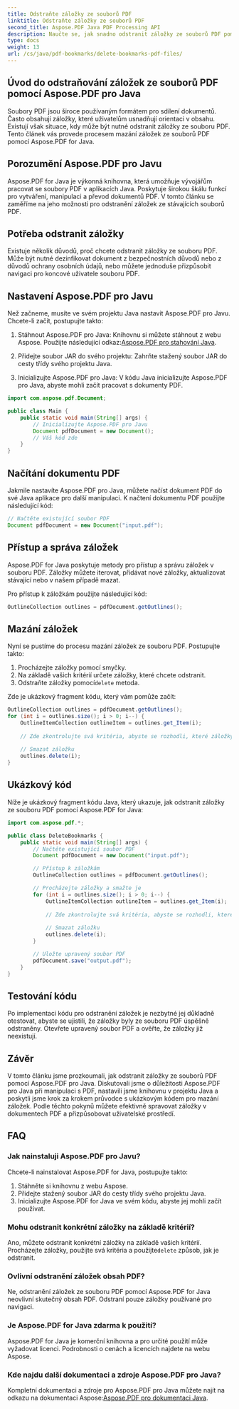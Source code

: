 ```yaml
---
title: Odstraňte záložky ze souborů PDF
linktitle: Odstraňte záložky ze souborů PDF
second_title: Aspose.PDF Java PDF Processing API
description: Naučte se, jak snadno odstranit záložky ze souborů PDF pomocí Aspose.PDF for Java. Náš podrobný průvodce a ukázkový kód to zjednodušují.
type: docs
weight: 13
url: /cs/java/pdf-bookmarks/delete-bookmarks-pdf-files/
---
```


## Úvod do odstraňování záložek ze souborů PDF pomocí Aspose.PDF pro Java

Soubory PDF jsou široce používaným formátem pro sdílení dokumentů. Často obsahují záložky, které uživatelům usnadňují orientaci v obsahu. Existují však situace, kdy může být nutné odstranit záložky ze souboru PDF. Tento článek vás provede procesem mazání záložek ze souborů PDF pomocí Aspose.PDF for Java.

## Porozumění Aspose.PDF pro Javu

Aspose.PDF for Java je výkonná knihovna, která umožňuje vývojářům pracovat se soubory PDF v aplikacích Java. Poskytuje širokou škálu funkcí pro vytváření, manipulaci a převod dokumentů PDF. V tomto článku se zaměříme na jeho možnosti pro odstranění záložek ze stávajících souborů PDF.

## Potřeba odstranit záložky

Existuje několik důvodů, proč chcete odstranit záložky ze souboru PDF. Může být nutné dezinfikovat dokument z bezpečnostních důvodů nebo z důvodů ochrany osobních údajů, nebo můžete jednoduše přizpůsobit navigaci pro koncové uživatele souboru PDF.

## Nastavení Aspose.PDF pro Javu

Než začneme, musíte ve svém projektu Java nastavit Aspose.PDF pro Javu. Chcete-li začít, postupujte takto:

1.  Stáhnout Aspose.PDF pro Java: Knihovnu si můžete stáhnout z webu Aspose. Použijte následující odkaz:[Aspose.PDF pro stahování Java](https://releases.aspose.com/pdf/java/).

2. Přidejte soubor JAR do svého projektu: Zahrňte stažený soubor JAR do cesty třídy svého projektu Java.

3. Inicializujte Aspose.PDF pro Java: V kódu Java inicializujte Aspose.PDF pro Java, abyste mohli začít pracovat s dokumenty PDF.

```java
import com.aspose.pdf.Document;

public class Main {
    public static void main(String[] args) {
        // Inicializujte Aspose.PDF pro Javu
        Document pdfDocument = new Document();
        // Váš kód zde
    }
}
```

## Načítání dokumentu PDF

Jakmile nastavíte Aspose.PDF pro Java, můžete načíst dokument PDF do své Java aplikace pro další manipulaci. K načtení dokumentu PDF použijte následující kód:

```java
// Načtěte existující soubor PDF
Document pdfDocument = new Document("input.pdf");
```

## Přístup a správa záložek

Aspose.PDF for Java poskytuje metody pro přístup a správu záložek v souboru PDF. Záložky můžete iterovat, přidávat nové záložky, aktualizovat stávající nebo v našem případě mazat.

Pro přístup k záložkám použijte následující kód:

```java
OutlineCollection outlines = pdfDocument.getOutlines();
```

## Mazání záložek

Nyní se pustíme do procesu mazání záložek ze souboru PDF. Postupujte takto:

1. Procházejte záložky pomocí smyčky.
2. Na základě vašich kritérií určete záložky, které chcete odstranit.
3.  Odstraňte záložky pomocí`delete` metoda.

Zde je ukázkový fragment kódu, který vám pomůže začít:

```java
OutlineCollection outlines = pdfDocument.getOutlines();
for (int i = outlines.size(); i > 0; i--) {
    OutlineItemCollection outlineItem = outlines.get_Item(i);
    
    // Zde zkontrolujte svá kritéria, abyste se rozhodli, které záložky smazat
    
    // Smazat záložku
    outlines.delete(i);
}
```

## Ukázkový kód

Níže je ukázkový fragment kódu Java, který ukazuje, jak odstranit záložky ze souboru PDF pomocí Aspose.PDF for Java:

```java
import com.aspose.pdf.*;

public class DeleteBookmarks {
    public static void main(String[] args) {
        // Načtěte existující soubor PDF
        Document pdfDocument = new Document("input.pdf");

        // Přístup k záložkám
        OutlineCollection outlines = pdfDocument.getOutlines();

        // Procházejte záložky a smažte je
        for (int i = outlines.size(); i > 0; i--) {
            OutlineItemCollection outlineItem = outlines.get_Item(i);
            
            // Zde zkontrolujte svá kritéria, abyste se rozhodli, které záložky smazat
            
            // Smazat záložku
            outlines.delete(i);
        }

        // Uložte upravený soubor PDF
        pdfDocument.save("output.pdf");
    }
}
```

## Testování kódu

Po implementaci kódu pro odstranění záložek je nezbytné jej důkladně otestovat, abyste se ujistili, že záložky byly ze souboru PDF úspěšně odstraněny. Otevřete upravený soubor PDF a ověřte, že záložky již neexistují.

## Závěr

V tomto článku jsme prozkoumali, jak odstranit záložky ze souborů PDF pomocí Aspose.PDF pro Java. Diskutovali jsme o důležitosti Aspose.PDF pro Java při manipulaci s PDF, nastavili jsme knihovnu v projektu Java a poskytli jsme krok za krokem průvodce s ukázkovým kódem pro mazání záložek. Podle těchto pokynů můžete efektivně spravovat záložky v dokumentech PDF a přizpůsobovat uživatelské prostředí.

## FAQ

### Jak nainstaluji Aspose.PDF pro Javu?

Chcete-li nainstalovat Aspose.PDF for Java, postupujte takto:
1. Stáhněte si knihovnu z webu Aspose.
2. Přidejte stažený soubor JAR do cesty třídy svého projektu Java.
3. Inicializujte Aspose.PDF for Java ve svém kódu, abyste jej mohli začít používat.

### Mohu odstranit konkrétní záložky na základě kritérií?

 Ano, můžete odstranit konkrétní záložky na základě vašich kritérií. Procházejte záložky, použijte svá kritéria a použijte`delete` způsob, jak je odstranit.

### Ovlivní odstranění záložek obsah PDF?

Ne, odstranění záložek ze souboru PDF pomocí Aspose.PDF for Java neovlivní skutečný obsah PDF. Odstraní pouze záložky používané pro navigaci.

### Je Aspose.PDF for Java zdarma k použití?

Aspose.PDF for Java je komerční knihovna a pro určité použití může vyžadovat licenci. Podrobnosti o cenách a licencích najdete na webu Aspose.

### Kde najdu další dokumentaci a zdroje Aspose.PDF pro Java?

 Kompletní dokumentaci a zdroje pro Aspose.PDF pro Java můžete najít na odkazu na dokumentaci Aspose:[Aspose.PDF pro dokumentaci Java](https://reference.aspose.com/pdf/java/).